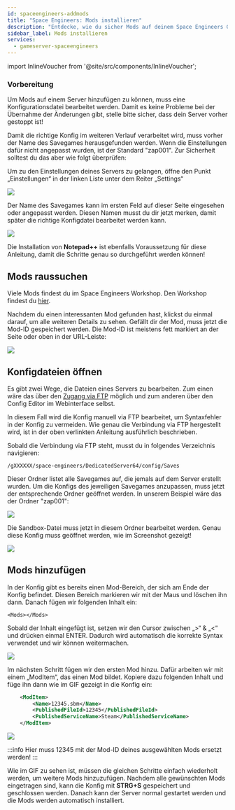 ```yaml
---
id: spaceengineers-addmods
title: "Space Engineers: Mods installieren"
description: "Entdecke, wie du sicher Mods auf deinem Space Engineers Gameserver konfigurierst und hinzufügst für ein individuelles Spielerlebnis → Jetzt mehr erfahren"
sidebar_label: Mods installieren
services:
  - gameserver-spaceengineers
---
```


import InlineVoucher from '@site/src/components/InlineVoucher';

<InlineVoucher />

### Vorbereitung

Um Mods auf einem Server hinzufügen zu können, muss eine Konfigurationsdatei bearbeitet werden. Damit es keine Probleme bei der Übernahme der Änderungen gibt, stelle bitte sicher, dass dein Server vorher gestoppt ist!

Damit die richtige Konfig im weiteren Verlauf verarbeitet wird, muss vorher der Name des Savegames herausgefunden werden. Wenn die Einstellungen dafür nicht angepasst wurden, ist der Standard "zap001". Zur Sicherheit solltest du das aber wie folgt überprüfen:

Um zu den Einstellungen deines Servers zu gelangen, öffne den Punkt „Einstellungen“ in der linken Liste unter dem Reiter „Settings“

![](https://screensaver01.zap-hosting.com/index.php/s/Begs32xtfWitRDA/preview)

Der Name des Savegames kann im ersten Feld auf dieser Seite eingesehen oder angepasst werden. Diesen Namen musst du dir jetzt merken, damit später die richtige Konfigdatei bearbeitet werden kann.

![](https://screensaver01.zap-hosting.com/index.php/s/DHs7JGyxRMSfDKN/preview)

Die Installation von **Notepad++** ist ebenfalls Voraussetzung für diese Anleitung, damit die Schritte genau so durchgeführt werden können!

## Mods raussuchen

Viele Mods findest du im Space Engineers Workshop. Den Workshop findest du [hier](https://steamcommunity.com/workshop/about/?appid=244850).

Nachdem du einen interessanten Mod gefunden hast, klickst du einmal darauf, um alle weiteren Details zu sehen. Gefällt dir der Mod, muss jetzt die Mod-ID gespeichert werden. Die Mod-ID ist meistens fett markiert an der Seite oder oben in der URL-Leiste:

![](https://screensaver01.zap-hosting.com/index.php/s/k6WKbbZEizX7TpR/preview)

## Konfigdateien öffnen

Es gibt zwei Wege, die Dateien eines Servers zu bearbeiten. Zum einen wäre das über den [Zugang via FTP](gameserver-ftpaccess.md) möglich und zum anderen über den Config Editor im Webinterface selbst.

In diesem Fall wird die Konfig manuell via FTP bearbeitet, um Syntaxfehler in der Konfig zu vermeiden. Wie genau die Verbindung via FTP hergestellt wird, ist in der oben verlinkten Anleitung ausführlich beschrieben.

Sobald die Verbindung via FTP steht, musst du in folgendes Verzeichnis navigieren:

``/gXXXXXX/space-engineers/DedicatedServer64/config/Saves``

Dieser Ordner listet alle Savegames auf, die jemals auf dem Server erstellt wurden. Um die Konfigs des jeweiligen Savegames anzupassen, muss jetzt der entsprechende Ordner geöffnet werden. In unserem Beispiel wäre das der Ordner "zap001":

![](https://screensaver01.zap-hosting.com/index.php/s/cLT8FLSnQE42ZwN/preview)

Die Sandbox-Datei muss jetzt in diesem Ordner bearbeitet werden. Genau diese Konfig muss geöffnet werden, wie im Screenshot gezeigt!

![](https://screensaver01.zap-hosting.com/index.php/s/bKrCK6LcCMbkwbb/preview)

## Mods hinzufügen

In der Konfig gibt es bereits einen Mod-Bereich, der sich am Ende der Konfig befindet. Diesen Bereich markieren wir mit der Maus und löschen ihn dann. Danach fügen wir folgenden Inhalt ein:

`<Mods></Mods>`

Sobald der Inhalt eingefügt ist, setzen wir den Cursor zwischen „&gt;“ & „&lt;“ und drücken einmal ENTER. Dadurch wird automatisch die korrekte Syntax verwendet und wir können weitermachen.

![](https://screensaver01.zap-hosting.com/index.php/s/JbTqfX455XbffRs/preview)

Im nächsten Schritt fügen wir den ersten Mod hinzu. Dafür arbeiten wir mit einem „ModItem“, das einen Mod bildet. Kopiere dazu folgenden Inhalt und füge ihn dann wie im GIF gezeigt in die Konfig ein:

```xml
	<ModItem>
		<Name>12345.sbm</Name>
		<PublishedFileId>12345</PublishedFileId>
		<PublishedServiceName>Steam</PublishedServiceName>
	</ModItem>
```

![](https://screensaver01.zap-hosting.com/index.php/s/FkgJmMTBAp8SLzp/preview)

:::info
Hier muss 12345 mit der Mod-ID deines ausgewählten Mods ersetzt werden!
:::

Wie im GIF zu sehen ist, müssen die gleichen Schritte einfach wiederholt werden, um weitere Mods hinzuzufügen. Nachdem alle gewünschten Mods eingetragen sind, kann die Konfig mit **STRG+S** gespeichert und geschlossen werden. Danach kann der Server normal gestartet werden und die Mods werden automatisch installiert.

<InlineVoucher />